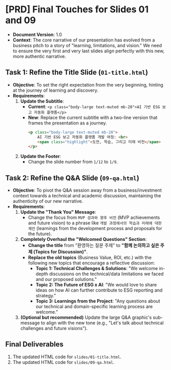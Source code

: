 # [PRD] Final Touches for Slides 01 and 09

- **Document Version**: 1.0
- **Context**: The core narrative of our presentation has evolved from a business pitch to a story of "learning, limitations, and vision." We need to ensure the very first and very last slides align perfectly with this new, more authentic narrative.

## Task 1: Refine the Title Slide (`01-title.html`)

- **Objective**: To set the right expectation from the very beginning, hinting at the journey of learning and discovery.
- **Requirements**:
  1.  **Update the Subtitle**:
      -   **Current**: `<p class="body-large text-muted mb-20">AI 기반 ESG 보고 자동화 플랫폼</p>`
      -   **New**: Replace the current subtitle with a two-line version that frames the presentation as a journey.
          ```html
          <p class="body-large text-muted mb-20">
              AI 기반 ESG 보고 자동화 플랫폼 개발 여정: <br>
              <span class="highlight">도전, 학습, 그리고 미래 비전</span>
          </p>
          ```
  2.  **Update the Footer**:
      -   Change the slide number from `1/12` to `1/9`.

## Task 2: Refine the Q&A Slide (`09-qa.html`)

- **Objective**: To pivot the Q&A session away from a business/investment context towards a technical and academic discussion, maintaining the authenticity of our new narrative.
- **Requirements**:
  1.  **Update the "Thank You" Message**:
      -   Change the focus from `MVP 성과와 향후 비전` (MVP achievements and future vision) to a phrase like `개발 과정에서의 학습과 미래에 대한 제언` (learnings from the development process and proposals for the future).
  2.  **Completely Overhaul the "Welcomed Questions" Section**:
      -   **Change the title** from "환영하는 질문 주제" to **"함께 논의하고 싶은 주제 (Topics for Discussion)"**.
      -   **Replace the old topics** (Business Value, ROI, etc.) with the following new topics that encourage a reflective discussion:
          -   **Topic 1: Technical Challenges & Solutions**: "We welcome in-depth discussions on the technical/data limitations we faced and our proposed solutions."
          -   **Topic 2: The Future of ESG x AI**: "We would love to share ideas on how AI can further contribute to ESG reporting and strategy."
          -   **Topic 3: Learnings from the Project**: "Any questions about our technical and domain-specific learning process are welcome."
  3.  **(Optional but recommended)** Update the large Q&A graphic's sub-message to align with the new tone (e.g., "Let's talk about technical challenges and future visions").

## Final Deliverables

1.  The updated HTML code for `slides/01-title.html`.
2.  The updated HTML code for `slides/09-qa.html`.